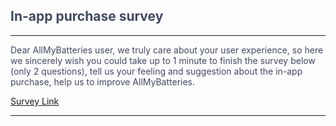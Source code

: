 <font color=#414961>

## In-app purchase survey
---
Dear AllMyBatteries user, we truly care about your user experience, so here we sincerely wish you could take up to 1 minute to finish the survey below (only 2 questions), tell us your feeling and suggestion about the in-app purchase, help us to improve AllMyBatteries.

[Survey Link](https://docs.google.com/forms/d/e/1FAIpQLSeu0uwnEmdMI1rWNm7L5fOT0DOMSuIlopP8muc8ve1MJvLyFA/viewform?usp=sf_link)

___

</font>
